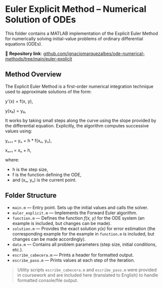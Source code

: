 # Euler Explicit Method – Numerical Solution of ODEs

This folder contains a MATLAB implementation of the Explicit Euler Method for numerically solving initial-value problems of ordinary differential equations (ODEs).

📁 **Repository link**: [github.com/ignaciomarquezalbes/ode-numerical-methods/tree/main/euler-explicit](https://github.com/ignaciomarquezalbes/ode-numerical-methods/tree/main/euler-explicit)

## Method Overview

The Explicit Euler Method is a first-order numerical integration technique used to approximate solutions of the form:

y'(x) = f(x, y),

y(x₀) = y₀,

It works by taking small steps along the curve using the slope provided by the differential equation. Explicitly, the algorithm 
computes successive values using:

yₙ₊₁ = yₙ + h * f(xₙ, yₙ),

xₙ₊₁ = xₙ + h,

where:
- h is the step size,
- f is the function defining the ODE,
- and (xₙ, yₙ) is the current point. 

## Folder Structure

- `main.m` — Entry point. Sets up the initial values and calls the solver.
- `euler_explicit.m` — Implements the Forward Euler algorithm.
- `function.m` — Defines the function *f(x, y)* for the ODE system (an example is included, but changes can be made).
- `solution.m` — Provides the exact solution *y(x)* for error estimation (the corresponding example for the example in `function.m` is included, but changes can be made accordingly).
- `data.m` — Contains all problem parameters (step size, initial conditions, etc.).
- `escribe_cabecera.m` — Prints a header for formatted output.
- `escribe_paso.m` — Prints values at each step of the iteration.

> Utility scripts `escribe_cabecera.m` and `escribe_paso.m` were provided in coursework and are included here (translated to English) to handle formatted console/file output.

